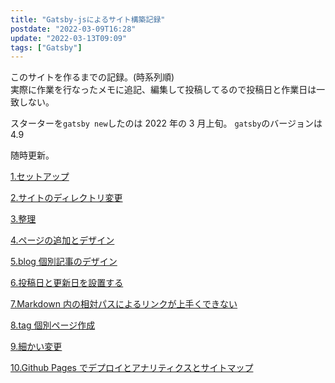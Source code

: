 ```yaml
---
title: "Gatsby-jsによるサイト構築記録"
postdate: "2022-03-09T16:28"
update: "2022-03-13T09:09"
tags: ["Gatsby"]
---
```


このサイトを作るまでの記録。(時系列順)  
実際に作業を行なったメモに追記、編集して投稿してるので投稿日と作業日は一致しない。

スターターを`gatsby new`したのは 2022 年の 3 月上旬。
`gatsby`のバージョンは 4.9

随時更新。

[1.セットアップ](../gatsby-site-create-log1/)

[2.サイトのディレクトリ変更](../gatsby-site-create-log2/)

[3.整理](../gatsby-site-create-log3)

[4.ページの追加とデザイン](../gatsby-site-create-log4/)

[5.blog 個別記事のデザイン](../gatsby-site-create-log5/)

[6.投稿日と更新日を設置する](../gatsby-site-create-log6/)

[7.Markdown 内の相対パスによるリンクが上手くできない](../gatsby-site-create-log7/)

[8.tag 個別ページ作成](../gatsyb-site-create-log8/)

[9.細かい変更](../gatsyb-site-create-log9/)

[10.Github Pages でデプロイとアナリティクスとサイトマップ](../gatsby-site-create-log10/)

